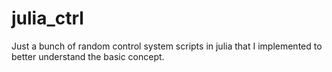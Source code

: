 # julia_ctrl
Just a bunch of random control system scripts in julia that I implemented to better understand the
basic concept.
